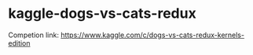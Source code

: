 # kaggle-dogs-vs-cats-redux
Competion link: https://www.kaggle.com/c/dogs-vs-cats-redux-kernels-edition

